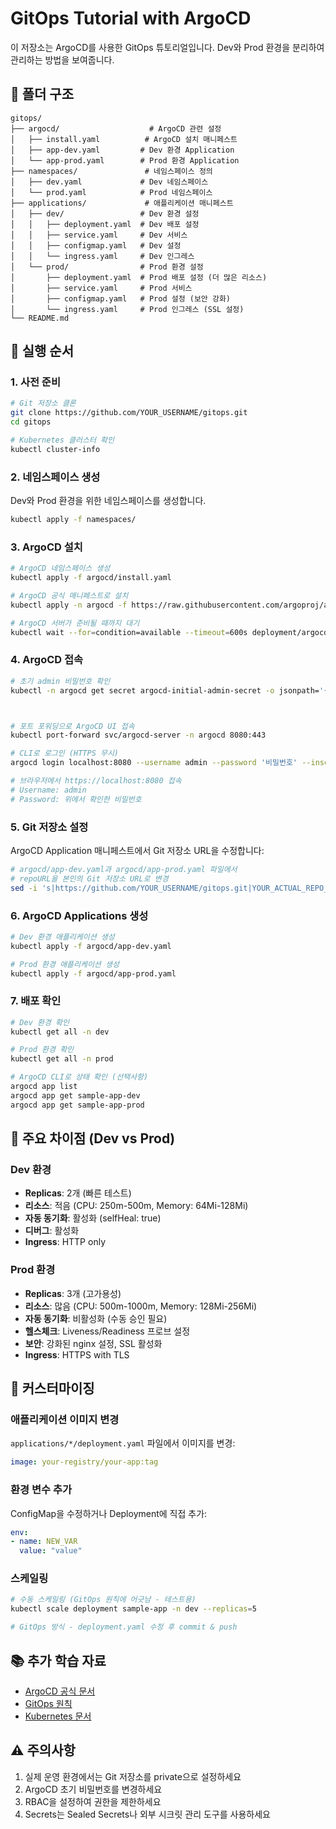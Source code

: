 # GitOps Tutorial with ArgoCD

이 저장소는 ArgoCD를 사용한 GitOps 튜토리얼입니다. Dev와 Prod 환경을 분리하여 관리하는 방법을 보여줍니다.

## 📁 폴더 구조

```
gitops/
├── argocd/                    # ArgoCD 관련 설정
│   ├── install.yaml          # ArgoCD 설치 매니페스트
│   ├── app-dev.yaml         # Dev 환경 Application
│   └── app-prod.yaml        # Prod 환경 Application
├── namespaces/               # 네임스페이스 정의
│   ├── dev.yaml             # Dev 네임스페이스
│   └── prod.yaml            # Prod 네임스페이스
├── applications/             # 애플리케이션 매니페스트
│   ├── dev/                 # Dev 환경 설정
│   │   ├── deployment.yaml  # Dev 배포 설정
│   │   ├── service.yaml     # Dev 서비스
│   │   ├── configmap.yaml   # Dev 설정
│   │   └── ingress.yaml     # Dev 인그레스
│   └── prod/                # Prod 환경 설정
│       ├── deployment.yaml  # Prod 배포 설정 (더 많은 리소스)
│       ├── service.yaml     # Prod 서비스
│       ├── configmap.yaml   # Prod 설정 (보안 강화)
│       └── ingress.yaml     # Prod 인그레스 (SSL 설정)
└── README.md
```

## 🚀 실행 순서

### 1. 사전 준비
```bash
# Git 저장소 클론
git clone https://github.com/YOUR_USERNAME/gitops.git
cd gitops

# Kubernetes 클러스터 확인
kubectl cluster-info
```

### 2. 네임스페이스 생성
Dev와 Prod 환경을 위한 네임스페이스를 생성합니다.
```bash
kubectl apply -f namespaces/
```

### 3. ArgoCD 설치
```bash
# ArgoCD 네임스페이스 생성
kubectl apply -f argocd/install.yaml

# ArgoCD 공식 매니페스트로 설치
kubectl apply -n argocd -f https://raw.githubusercontent.com/argoproj/argo-cd/stable/manifests/install.yaml

# ArgoCD 서버가 준비될 때까지 대기
kubectl wait --for=condition=available --timeout=600s deployment/argocd-server -n argocd
```

### 4. ArgoCD 접속
```bash
# 초기 admin 비밀번호 확인
kubectl -n argocd get secret argocd-initial-admin-secret -o jsonpath='{.data.password}' | base64 -d && echo



# 포트 포워딩으로 ArgoCD UI 접속
kubectl port-forward svc/argocd-server -n argocd 8080:443

# CLI로 로그인 (HTTPS 무시)
argocd login localhost:8080 --username admin --password '비밀번호' --insecure

# 브라우저에서 https://localhost:8080 접속
# Username: admin
# Password: 위에서 확인한 비밀번호
```

### 5. Git 저장소 설정
ArgoCD Application 매니페스트에서 Git 저장소 URL을 수정합니다:
```bash
# argocd/app-dev.yaml과 argocd/app-prod.yaml 파일에서
# repoURL을 본인의 Git 저장소 URL로 변경
sed -i 's|https://github.com/YOUR_USERNAME/gitops.git|YOUR_ACTUAL_REPO_URL|g' argocd/app-*.yaml
```

### 6. ArgoCD Applications 생성
```bash
# Dev 환경 애플리케이션 생성
kubectl apply -f argocd/app-dev.yaml

# Prod 환경 애플리케이션 생성
kubectl apply -f argocd/app-prod.yaml
```

### 7. 배포 확인
```bash
# Dev 환경 확인
kubectl get all -n dev

# Prod 환경 확인
kubectl get all -n prod

# ArgoCD CLI로 상태 확인 (선택사항)
argocd app list
argocd app get sample-app-dev
argocd app get sample-app-prod
```

## 📝 주요 차이점 (Dev vs Prod)

### Dev 환경
- **Replicas**: 2개 (빠른 테스트)
- **리소스**: 적음 (CPU: 250m-500m, Memory: 64Mi-128Mi)
- **자동 동기화**: 활성화 (selfHeal: true)
- **디버그**: 활성화
- **Ingress**: HTTP only

### Prod 환경
- **Replicas**: 3개 (고가용성)
- **리소스**: 많음 (CPU: 500m-1000m, Memory: 128Mi-256Mi)
- **자동 동기화**: 비활성화 (수동 승인 필요)
- **헬스체크**: Liveness/Readiness 프로브 설정
- **보안**: 강화된 nginx 설정, SSL 활성화
- **Ingress**: HTTPS with TLS

## 🔧 커스터마이징

### 애플리케이션 이미지 변경
`applications/*/deployment.yaml` 파일에서 이미지를 변경:
```yaml
image: your-registry/your-app:tag
```

### 환경 변수 추가
ConfigMap을 수정하거나 Deployment에 직접 추가:
```yaml
env:
- name: NEW_VAR
  value: "value"
```

### 스케일링
```bash
# 수동 스케일링 (GitOps 원칙에 어긋남 - 테스트용)
kubectl scale deployment sample-app -n dev --replicas=5

# GitOps 방식 - deployment.yaml 수정 후 commit & push
```

## 📚 추가 학습 자료
- [ArgoCD 공식 문서](https://argo-cd.readthedocs.io/)
- [GitOps 원칙](https://www.gitops.tech/)
- [Kubernetes 문서](https://kubernetes.io/docs/)

## ⚠️ 주의사항
1. 실제 운영 환경에서는 Git 저장소를 private으로 설정하세요
2. ArgoCD 초기 비밀번호를 변경하세요
3. RBAC을 설정하여 권한을 제한하세요
4. Secrets는 Sealed Secrets나 외부 시크릿 관리 도구를 사용하세요
